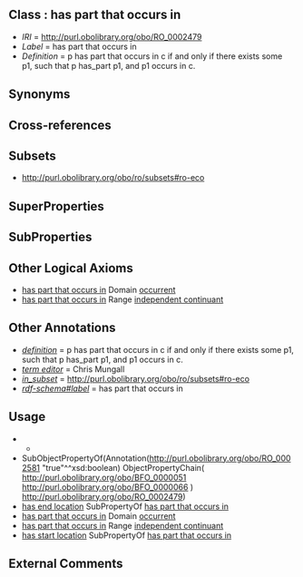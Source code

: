 
## Class : has part that occurs in

 * *IRI* = http://purl.obolibrary.org/obo/RO_0002479
 * *Label* = has part that occurs in
 * *Definition* = p has part that occurs in c if and only if there exists some p1, such that p has_part p1, and p1 occurs in c.

## Synonyms


## Cross-references


## Subsets

 * http://purl.obolibrary.org/obo/ro/subsets#ro-eco

## SuperProperties


## SubProperties


## Other Logical Axioms

 * [has part that occurs in](../../RO/79/RO_0002479.md) Domain [occurrent](../../BFO/03/BFO_0000003.md)
 * [has part that occurs in](../../RO/79/RO_0002479.md) Range [independent continuant](../../BFO/04/BFO_0000004.md)

## Other Annotations

 * *[definition](../../IAO/15/IAO_0000115.md)* = p has part that occurs in c if and only if there exists some p1, such that p has_part p1, and p1 occurs in c.
 * *[term editor](../../IAO/17/IAO_0000117.md)* = Chris Mungall
 * *[in_subset](../../et/oboInOwl#inSubset.md)* = http://purl.obolibrary.org/obo/ro/subsets#ro-eco
 * *[rdf-schema#label](../../el/rdf-schema#label.md)* = has part that occurs in

## Usage

 * -
 * SubObjectPropertyOf(Annotation(<http://purl.obolibrary.org/obo/RO_0002581> "true"^^xsd:boolean) ObjectPropertyChain( <http://purl.obolibrary.org/obo/BFO_0000051> <http://purl.obolibrary.org/obo/BFO_0000066> ) <http://purl.obolibrary.org/obo/RO_0002479>)
 * [has end location](../../RO/32/RO_0002232.md) SubPropertyOf [has part that occurs in](../../RO/79/RO_0002479.md)
 * [has part that occurs in](../../RO/79/RO_0002479.md) Domain [occurrent](../../BFO/03/BFO_0000003.md)
 * [has part that occurs in](../../RO/79/RO_0002479.md) Range [independent continuant](../../BFO/04/BFO_0000004.md)
 * [has start location](../../RO/31/RO_0002231.md) SubPropertyOf [has part that occurs in](../../RO/79/RO_0002479.md)

## External Comments

